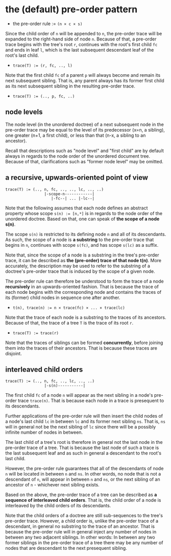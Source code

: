 
<!-- ======================================================================= -->
# the (default) pre-order pattern

* the pre-order rule := `(n × c × s)`

Since the child order of `n` will be appended to `n`, the pre-order trace will
be expanded to the right-hand side of node `n`. Because of that, a pre-order
trace begins with the tree's root `r`, continues with the root's first child
`fc` and ends in leaf `l`, which is the last subsequent descendant leaf of
the root's last child.

* `trace(T) := (r, fc, .., l)`

Note that the first child `fc` of a parent `p` will always become and remain
its next subsequent sibling. That is, any parent always has its former first
child as its next subsequent sibling in the resulting pre-order trace.

* `trace(T) := (.., p, fc, ..)`

<!-- ======================================================================= -->
## node levels

The node level (in the unordered doctree) of a next subsequent node in the
pre-order trace may be equal to the level of its predecessor (x=n, a sibling),
one greater (n+1, a first child), or less than that (n-x, a sibling to an
ancestor).

Recall that descriptions such as "node level" and "first child" are by default
always in regards to the node order of the unordered document tree. Because
of that, clarifications such as "former node level" may be omitted.

<!-- ======================================================================= -->
## a recursive, upwards-oriented point of view

```
trace(T) := (.., n, fc, .., .., lc, .., ..)
                 |-scope-n------------|
                    |-fc--| ... |-lc--|
```

Note that the following assumes that each node defines an abstract property
whose scope `s(n) := [n,*]` is in regards to the node order of the unordered
doctree. Based on that, one can speak of **the scope of a node s(n)**.

The scope `s(n)` is restricted to its defining node `n` and all of its
descendants. As such, the scope of a node is **a substring** to the pre-order
trace that begins in `n`, continues with scope `s(fc)`, and has scope `s(lc)`
as a suffix.

Note that, since the scope of a node is a substring in the tree's pre-order
trace, it can be described as **the (pre-order) trace of that node t(n)**.
More accurately, the description may be used to refer to the substring of
a doctree's pre-order trace that is induced by the scope of a given node.

The pre-order rule can therefore be understood to form the trace of a node
**recursively** in an upwards-oriented fashion. That is because the trace of
each node begins with the corresponding node and contains the traces of its
(former) child nodes in sequence one after another.

* `t(n), trace(n) := n × trace(fc) × ... × trace(lc)`

Note that the trace of each node is a substring to the traces of its ancestors.
Because of that, the trace of a tree `T` is the trace of its root `r`.

* `trace(T) := trace(r)`

Note that the traces of siblings can be formed **concurrently**, before joining
them into the traces of their ancestors. That is because these traces are
disjoint.

<!-- ======================================================================= -->
## interleaved child orders

```
trace(T) := (.., n, fc, .., lc, .., ..)
                 |-s(n)-----------|
```

The first child `fc` of a node `n` will appear as the next sibling in a node's
pre-order trace `trace(n)`. That is because each node in a trace is presequent
to its descendants.

Further applications of the pre-order rule will then insert the child nodes
of a node's last child `lc` in between `lc` and its former next sibling `ns`.
That is, `ns` will in general not be the next sibling of `lc` since there
will be a possibly infinite number of nodes in between.

The last child of a tree's root is therefore in general not the last node in
the pre-order trace of a tree. That is because the last node of such a trace
is the last subsequent leaf and as such in general a descendant to the root's
last child.

However, the pre-order rule guarantees that all of the descendants of node `n`
will be located in between `n` and `ns`. In other words, no node that is not
a descendant of `n`, will appear in between `n` and `ns`, or the next sibling
of an ancestor of `n` - whichever next sibling exists.

Based on the above, the pre-order trace of a tree can be described as
**a sequence of interleaved child orders**. That is, the child order
of a node is interleaved by the child orders of its descendants.

Note that the child orders of a doctree are still sub-sequences to the tree's
pre-order trace. However, a child order is, unlike the pre-order trace of a
descendant, in general no substring to the trace of an ancestor. That is
because the pre-order rule will in general inject any number of nodes in
between any two adjacent siblings. In other words: In between any two former
siblings in the pre-order trace of a tree there may be any number of nodes
that are descendant to the next presequent sibling.
